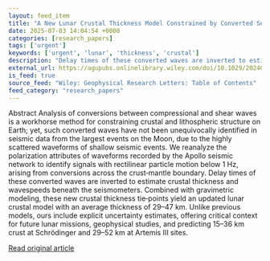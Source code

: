 ```yaml
---
layout: feed_item
title: "A New Lunar Crustal Thickness Model Constrained by Converted Seismic Waves Detected Beneath the Apollo Seismic Network"
date: 2025-07-03 14:04:54 +0000
categories: [research_papers]
tags: ['urgent']
keywords: ['urgent', 'lunar', 'thickness', 'crustal']
description: "Delay times of these converted waves are inverted to estimate crustal thickness and wavespeeds beneath the seismometers"
external_url: https://agupubs.onlinelibrary.wiley.com/doi/10.1029/2024GL114506?af=R
is_feed: true
source_feed: "Wiley: Geophysical Research Letters: Table of Contents"
feed_category: "research_papers"
---
```


Abstract Analysis of conversions between compressional and shear waves is a workhorse method for constraining crustal and lithospheric structure on Earth; yet, such converted waves have not been unequivocally identified in seismic data from the largest events on the Moon, due to the highly scattered waveforms of shallow seismic events. We reanalyze the polarization attributes of waveforms recorded by the Apollo seismic network to identify signals with rectilinear particle motion below 1 Hz, arising from conversions across the crust‐mantle boundary. Delay times of these converted waves are inverted to estimate crustal thickness and wavespeeds beneath the seismometers. Combined with gravimetric modeling, these new crustal thickness tie‐points yield an updated lunar crustal model with an average thickness of 29–47 km. Unlike previous models, ours include explicit uncertainty estimates, offering critical context for future lunar missions, geophysical studies, and predicting 15–36 km crust at Schrödinger and 29–52 km at Artemis III sites.

[Read original article](https://agupubs.onlinelibrary.wiley.com/doi/10.1029/2024GL114506?af=R)
